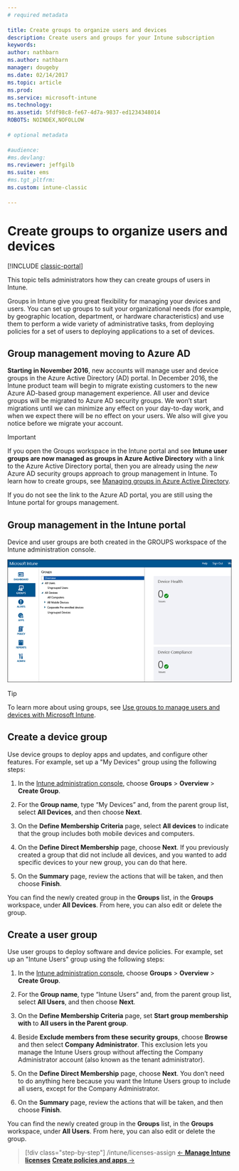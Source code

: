 ```yaml
---
# required metadata

title: Create groups to organize users and devices 
description: Create users and groups for your Intune subscription
keywords:
author: nathbarn
ms.author: nathbarn
manager: dougeby
ms.date: 02/14/2017
ms.topic: article
ms.prod:
ms.service: microsoft-intune
ms.technology:
ms.assetid: 5fdf98c8-fe67-4d7a-9837-ed1234348014
ROBOTS: NOINDEX,NOFOLLOW

# optional metadata

#audience:
#ms.devlang:
ms.reviewer: jeffgilb
ms.suite: ems
#ms.tgt_pltfrm:
ms.custom: intune-classic

---
```



# Create groups to organize users and devices

[!INCLUDE [classic-portal](../includes/classic-portal.md)]

This topic tells administrators how they can create groups of users in Intune.

Groups in Intune give you great flexibility for managing your devices and users. You can set up groups to suit your organizational needs (for example, by geographic location, department, or hardware characteristics) and use them to perform a wide variety of administrative tasks, from deploying policies for a set of users to deploying applications to a set of devices.

## Group management moving to Azure AD

**Starting in November 2016**, new accounts will manage user and device groups in the Azure Active Directory (AD) portal. In December 2016, the Intune product team will begin to migrate existing customers to the new Azure AD-based group management experience. All user and device groups will be migrated to Azure AD security groups. We won’t start migrations until we can minimize any effect on your day-to-day work, and when we expect there will be no effect on your users. We also will give you notice before we migrate your account.


>[!IMPORTANT]
>
>If you open the Groups workspace in the Intune portal and see **Intune user groups are now managed as groups in Azure Active Directory** with a link to the Azure Active Directory portal, then you are already using the *new* Azure AD security groups approach to group management in Intune. To learn how to create groups, see [Managing groups in Azure Active Directory](https://docs.microsoft.com/azure/active-directory/active-directory-groups-create-azure-portal).
>
>If you do not see the link to the Azure AD portal, you are still using the Intune portal for groups management.

## Group management in the Intune portal

Device and user groups are both created in the GROUPS workspace of the Intune administration console.

![Admin console groups workspace](./media/groups.png)


> [!TIP]
> To learn more about using groups, see [Use groups to manage users and devices with Microsoft Intune](/intune-classic/deploy-use/use-groups-to-manage-users-and-devices-with-microsoft-intune).


## Create a device group
Use device groups to deploy apps and updates, and configure other features. For example, set up a "My Devices" group using the following steps:

1.  In the [Intune administration console](https://manage.microsoft.com/), choose **Groups** > **Overview** > **Create Group**.

2.  For the **Group name**, type “My Devices” and, from the parent group list, select **All Devices**, and then choose **Next**.

3.  On the **Define Membership Criteria** page, select **All devices** to indicate that the group includes both mobile devices and computers.

4.  On the **Define Direct Membership** page, choose **Next**. If you previously created a group that did not include all devices, and you wanted to add specific devices to your new group, you can do that here.

5.  On the **Summary** page, review the actions that will be taken, and then choose **Finish**.

You can find the newly created group in the **Groups** list, in the **Groups** workspace, under **All Devices**. From here, you can also edit or delete the group.

## Create a user group
Use user groups to deploy software and device policies. For example, set up an "Intune Users" group using the following steps:

1.  In the [Intune administration console](https://manage.microsoft.com/), choose **Groups** > **Overview** > **Create Group**.

2.  For the **Group name**, type “Intune Users” and, from the parent group list, select **All Users**, and then choose **Next**.

3.  On the **Define Membership Criteria** page, set **Start group membership with** to **All users in the Parent group**.

4.  Beside **Exclude members from these security groups**, choose **Browse** and then select **Company Administrator**. This exclusion lets you manage the Intune Users group without affecting the Company Administrator account (also known as the tenant administrator).

5.  On the **Define Direct Membership** page, choose **Next**. You don’t need to do anything here because you want the Intune Users group to include all users, except for the Company Administrator.

6.  On the **Summary** page, review the actions that will be taken, and then choose **Finish**.

You can find the newly created group in the **Groups** list, in the **Groups** workspace, under **All Users**. From here, you can also edit or delete the group.

> [!div class="step-by-step"]
> /intune/licenses-assign
> [&larr; **Manage Intune licenses**](/intune/licenses-assign)       [**Create policies and apps** &rarr;](.\start-with-a-paid-subscription-to-microsoft-intune-step-6.md)  
